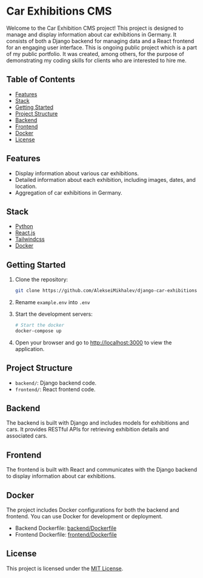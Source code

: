 # Car Exhibitions CMS

Welcome to the Car Exhibition CMS project! This project is designed to manage and display information about car exhibitions in Germany. It consists of both a Django backend for managing data and a React frontend for an engaging user interface. This is ongoing public project which is a part of my public portfolio. It was created, among others, for the purpose of demonstrating my coding skills for clients who are interested to hire me.

## Table of Contents

- [Features](#features)
- [Stack](#requirements)
- [Getting Started](#getting-started)
- [Project Structure](#project-structure)
- [Backend](#backend)
- [Frontend](#frontend)
- [Docker](#docker)
- [License](#license)

## Features

- Display information about various car exhibitions.
- Detailed information about each exhibition, including images, dates, and location.
- Aggregation of car exhibitions in Germany.

## Stack

- [Python](https://www.python.org/)
- [React.js](https://nodejs.org/)
- [Tailwindcss](https://tailwindcss.com/)
- [Docker](https://www.docker.com/)

## Getting Started

1. Clone the repository:

   ```bash
   git clone https://github.com/AlekseiMikhalev/django-car-exhibitions.git
   ```

2. Rename `example.env` into `.env`

3. Start the development servers:

   ```bash
   # Start the docker
   docker-compose up
   ```

4. Open your browser and go to [http://localhost:3000](http://localhost:3000) to view the application.

## Project Structure

- `backend/`: Django backend code.
- `frontend/`: React frontend code.

## Backend

The backend is built with Django and includes models for exhibitions and cars. It provides RESTful APIs for retrieving exhibition details and associated cars.

## Frontend

The frontend is built with React and communicates with the Django backend to display information about car exhibitions.

## Docker

The project includes Docker configurations for both the backend and frontend. You can use Docker for development or deployment.

- Backend Dockerfile: [backend/Dockerfile](backend/Dockerfile)
- Frontend Dockerfile: [frontend/Dockerfile](frontend/Dockerfile)

## License

This project is licensed under the [MIT License](LICENSE).
